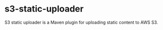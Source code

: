 s3-static-uploader
==================

S3 static uploader is a Maven plugin for uploading static content to AWS S3.
